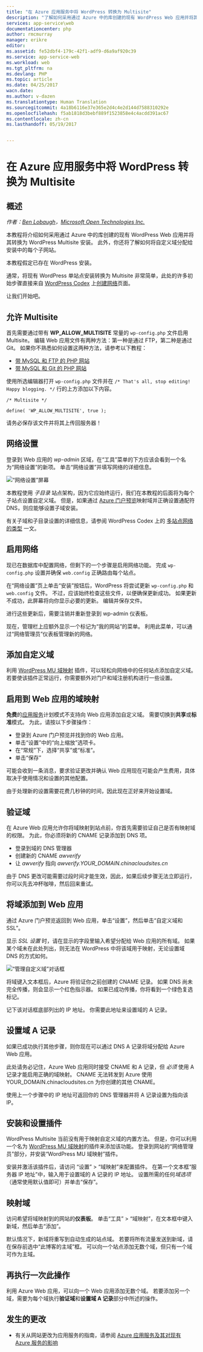 ```yaml
---
title: "在 Azure 应用服务中将 WordPress 转换为 Multisite"
description: "了解如何采用通过 Azure 中的库创建的现有 WordPress Web 应用并将其转换为 WordPress Multisite"
services: app-service\web
documentationcenter: php
author: rmcmurray
manager: erikre
editor: 
ms.assetid: fe52dbf4-179c-42f1-adf9-d6a9af920c39
ms.service: app-service-web
ms.workload: web
ms.tgt_pltfrm: na
ms.devlang: PHP
ms.topic: article
ms.date: 04/25/2017
wacn.date: 
ms.author: v-dazen
ms.translationtype: Human Translation
ms.sourcegitcommit: 4a18b6116e37e365e2d4c4e2d144d7588310292e
ms.openlocfilehash: f5ab1818d3bebf889f1523858e4c4acdd391ac67
ms.contentlocale: zh-cn
ms.lasthandoff: 05/19/2017


---
```

# <a name="convert-wordpress-to-multisite-in-azure-app-service"></a>在 Azure 应用服务中将 WordPress 转换为 Multisite
## <a name="overview"></a>概述
*作者：[Ben Lobaugh][ben-lobaugh]，[Microsoft Open Technologies Inc.][ms-open-tech]*

本教程将介绍如何采用通过 Azure 中的库创建的现有 WordPress Web 应用并将其转换为 WordPress Multisite 安装。 此外，你还将了解如何将自定义域分配给安装中的每个子网站。

本教程假定已存在 WordPress 安装。

通常，将现有 WordPress 单站点安装转换为 Multisite 非常简单，此处的许多初始步骤直接来自 [WordPress Codex](http://codex.wordpress.org) 上[创建网络][wordpress-codex-create-a-network]页面。

让我们开始吧。

## <a name="allow-multisite"></a>允许 Multisite
首先需要通过带有 **WP\_ALLOW\_MULTISITE** 常量的 `wp-config.php` 文件启用 Multisite。 编辑 Web 应用文件有两种方法：第一种是通过 FTP，第二种是通过 Git。 如果你不熟悉如何设置这两种方法，请参考以下教程：

* [带 MySQL 和 FTP 的 PHP 网站][website-w-mysql-and-ftp-ftp-setup]
* [带 MySQL 和 Git 的 PHP 网站][website-w-mysql-and-git-git-setup]

使用所选编辑器打开 `wp-config.php` 文件并在 `/* That's all, stop editing! Happy blogging. */` 行的上方添加以下内容。

    /* Multisite */

    define( 'WP_ALLOW_MULTISITE', true );

请务必保存该文件并将其上传回服务器！

## <a name="network-setup"></a>网络设置
登录到 Web 应用的 *wp-admin* 区域，在“工具”菜单的下方应该会看到一个名为“网络设置”的新项。 单击“网络设置”并填写网络的详细信息。

![“网络设置”屏幕][wordpress-network-setup]

本教程使用 *子目录* 站点架构，因为它应始终运行，我们在本教程的后面将为每个子站点设置自定义域。 但是，如果通过 [Azure 门户预览](https://portal.azure.cn)映射域并正确设置通配符 DNS，则应能够设置子域安装。

有关子域和子目录设置的详细信息，请参阅 WordPress Codex 上的 [多站点网络的类型][wordpress-codex-types-of-networks] 一文。

## <a name="enable-the-network"></a>启用网络
现已在数据库中配置网络，但剩下的一个步骤是启用网络功能。 完成 `wp-config.php` 设置并确保 `web.config` 正确路由每个站点。

在“网络设置”页上单击“安装”按钮后，WordPress 将尝试更新 `wp-config.php` 和 `web.config` 文件。 不过，应该始终检查这些文件，以便确保更新成功。 如果更新不成功，此屏幕将向你显示必要的更新。 编辑并保存文件。

进行这些更新后，需要注销并重新登录到 wp-admin 仪表板。

现在，管理栏上应额外显示一个标记为“我的网站”的菜单。 利用此菜单，可以通过“网络管理员”仪表板管理新的网络。

## <a name="adding-custom-domains"></a>添加自定义域
利用 [WordPress MU 域映射][wordpress-plugin-wordpress-mu-domain-mapping] 插件，可以轻松向网络中的任何站点添加自定义域。 若要使该插件正常运行，你需要额外对门户和域注册机构进行一些设置。

## <a name="enable-domain-mapping-to-the-web-app"></a>启用到 Web 应用的域映射
**免费**的[应用服务](/app-service-web/app-service-changes-existing-services)计划模式不支持向 Web 应用添加自定义域。 需要切换到**共享**或**标准**模式。 为此，请按以下步骤操作：

* 登录到 Azure 门户预览并找到你的 Web 应用。 
* 单击“设置”中的“向上缩放”选项卡。
* 在“常规”下，选择“共享”或“标准”。
* 单击“保存”

可能会收到一条消息，要求验证更改并确认 Web 应用现在可能会产生费用，具体取决于使用情况和设置的其他配置。

由于处理新的设置需要花费几秒钟的时间，因此现在正好来开始设置域。

## <a name="verify-your-domain"></a>验证域
在 Azure Web 应用允许你将域映射到站点前，你首先需要验证自己是否有映射域的权限。 为此，你必须将新的 CNAME 记录添加到 DNS 项。

* 登录到域的 DNS 管理器
* 创建新的 CNAME *awverify*
* 让 *awverify* 指向 *awverify.YOUR_DOMAIN.chinacloudsites.cn*

由于 DNS 更改可能需要过段时间才能生效，因此，如果后续步骤无法立即运行，你可以先去冲杯咖啡，然后回来重试。

## <a name="add-the-domain-to-the-web-app"></a>将域添加到 Web 应用
通过 Azure 门户预览返回到 Web 应用，单击“设置”，然后单击“自定义域和 SSL”。

显示 *SSL 设置* 时，请在显示的字段里输入希望分配给 Web 应用的所有域。 如果某个域未在此处列出，则无法在 WordPress 中将该域用于映射，无论设置域 DNS 的方式如何。

![“管理自定义域”对话框][wordpress-manage-domains]

将域键入文本框后，Azure 将验证你之前创建的 CNAME 记录。 如果 DNS 尚未完全传播，则会显示一个红色指示器。 如果已成功传播，你将看到一个绿色复选标记。 

记下该对话框底部列出的 IP 地址。 你需要此地址来设置域的 A 记录。

## <a name="setup-the-domain-a-record"></a>设置域 A 记录
如果已成功执行其他步骤，则你现在可以通过 DNS A 记录将域分配给 Azure Web 应用。 

此处请务必记住，Azure Web 应用同时接受 CNAME 和 A 记录，但 *必须* 使用 A 记录才能启用正确的域映射。 CNAME 无法转发到 Azure 使用 YOUR_DOMAIN.chinacloudsites.cn 为你创建的其他 CNAME。

使用上一个步骤中的 IP 地址可返回你的 DNS 管理器并将 A 记录设置为指向该 IP。

## <a name="install-and-setup-the-plugin"></a>安装和设置插件
WordPress Multisite 当前没有用于映射自定义域的内置方法。 但是，你可以利用一个名为 [WordPress MU 域映射][wordpress-plugin-wordpress-mu-domain-mapping]的插件来添加该功能。 登录到网站的“网络管理员”部分，并安装“WordPress MU 域映射”插件。

安装并激活该插件后，请访问 “设置” > “域映射”来配置插件。 在第一个文本框“服务器 IP 地址”中，输入用于设置域的 A 记录的 IP 地址。 设置所需的任何*域选项*（通常使用默认值即可）并单击“保存”。

## <a name="map-the-domain"></a>映射域
访问希望将域映射到的网站的**仪表板**。 单击“工具” > “域映射”，在文本框中键入新域，然后单击“添加”。

默认情况下，新域将重写到自动生成的站点域。 若要将所有流量发送到新域，请在保存前选中“此博客的主域”框。 可以向一个站点添加无数个域，但只有一个域可作为主域。

## <a name="do-it-again"></a>再执行一次此操作
利用 Azure Web 应用，可以向一个 Web 应用添加无数个域。 若要添加另一个域，需要为每个域执行**验证域**和**设置域 A 记录**部分中所述的操作。    

## <a name="whats-changed"></a>发生的更改
* 有关从网站更改为应用服务的指南，请参阅 [Azure 应用服务及其对现有 Azure 服务的影响](/app-service-web/app-service-changes-existing-services)

[ben-lobaugh]: http://ben.lobaugh.net
[ms-open-tech]: http://msopentech.com
[wordpress-codex-create-a-network]: http://codex.wordpress.org/Create_A_Network
[website-w-mysql-and-ftp-ftp-setup]: /app-service-web/web-sites-php-mysql-deploy-use-ftp
[website-w-mysql-and-git-git-setup]: /app-service-web/web-sites-php-mysql-deploy-use-git
[wordpress-network-setup]: ./media/web-sites-php-convert-wordpress-multisite/wordpress-network-setup.png
[wordpress-codex-types-of-networks]: http://codex.wordpress.org/Before_You_Create_A_Network#Types_of_multisite_network
[wordpress-plugin-wordpress-mu-domain-mapping]: http://wordpress.org/extend/plugins/wordpress-mu-domain-mapping/

[wordpress-manage-domains]: ./media/web-sites-php-convert-wordpress-multisite/wordpress-manage-domains.png
